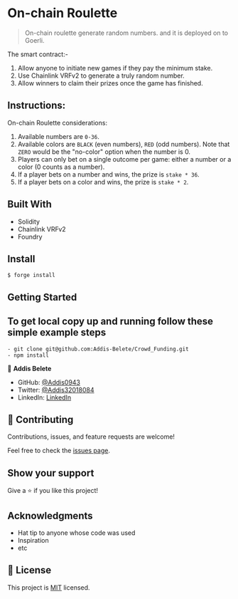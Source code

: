 # On-chain Roulette

> On-chain roulette generate random numbers. and it is deployed on to Goerli.

The smart contract:-
1. Allow anyone to initiate new games if they pay the minimum stake.
2. Use Chainlink VRFv2 to generate a truly random number.
3. Allow winners to claim their prizes once the game has finished.

## Instructions: 
On-chain Roulette considerations:
1. Available numbers are `0-36`.
2. Available colors are `BLACK` (even numbers), `RED` (odd numbers). Note that `ZERO` would be the "no-color" option when the number is 0.
3. Players can only bet on a single outcome per game: either a number or a color (0 counts as a number).
4. If a player bets on a number and wins, the prize is `stake * 36`.
5. If a player bets on a color and wins, the prize is `stake * 2`.

## Built With

- Solidity
- Chainlink VRFv2
- Foundry

## Install

```
$ forge install

```

## Getting Started

## To get local copy up and running follow these simple example steps

```
- git clone git@github.com:Addis-Belete/Crowd_Funding.git
- npm install
```


👤 **Addis Belete**

- GitHub: [@Addis0943](https://github.com/Addis0943)
- Twitter: [@Addis32018084](https://twitter.com/Addis32018084)
- LinkedIn: [LinkedIn](https://www.linkedin.com/in/addis-belete-134b98191/)

## 🤝 Contributing

Contributions, issues, and feature requests are welcome!

Feel free to check the [issues page](../../issues/).

## Show your support

Give a ⭐️ if you like this project!

## Acknowledgments

- Hat tip to anyone whose code was used
- Inspiration
- etc

## 📝 License

This project is [MIT](./MIT.md) licensed.



